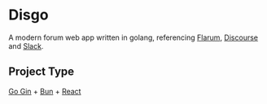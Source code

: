 # Disgo
A modern forum web app written in golang, referencing [Flarum](https://flarum.org/), [Discourse](https://www.discourse.org/) and [Slack](https://slack.com/). 

## Project Type
[Go Gin](https://gin-gonic.com/) + [Bun](https://bun.uptrace.dev/) + [React](https://react.dev/)
